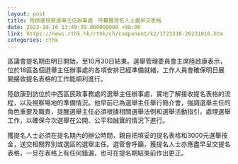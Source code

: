 ```yaml
---
layout: post
title: 陸啟康視察選舉主任辦事處　呼籲獲提名人士盡早交表格
date: 2023-10-16 13:49:39.000000000 +08:00
link: https://news.rthk.hk/rthk/ch/component/k2/1723338-20231016.htm
categories: rthk
---
```


區議會提名期由明日開始，至10月30日結束。選舉管理委員會主席陸啟康表示，位於18區各個選舉主任辦事處的各項安排已經準備就緒，工作人員會確保明日展開接收提名表格的工作能順利進行。

陸啟康到訪位於中西區民政事務處的選舉主任辦事處，實地了解接收提名表格的流程，以及視察場地的準備情況。他早前已為選舉主任舉行簡介會，強調選舉主任的角色重要及職責，提醒選舉主任必須根據相關選舉法例和選舉活動指引，處理選舉工作，以確保今次選舉在公開、公平和誠實的情況下進行。

獲提名人士必須在提名期內的辦公時間，親自把填妥的提名表格和3000元選舉按金，送交相關界別或選區的選舉主任。選管會呼籲，獲提名人士亦應盡早呈交提名表格，一旦在表格上有任何錯漏，也可在提名期結束前作出更正。
